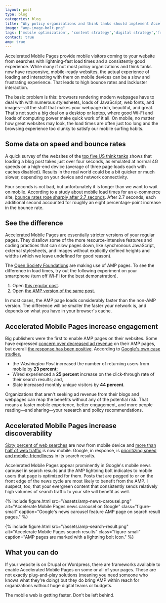 ```yaml
---
layout: post
type: blog
categories: blog
title: "Why policy organizations and think tanks should implement Accelerated Mobile Pages"
image: "amp-image-bolt.png"
tags: ['mobile optimization', 'content strategy','digital strategy','front-end']
contact: true
amp: true
---
```


Accelerated Mobile Pages provide mobile visitors coming to your website from searches with lightning-fast load times and a consistently good experience. While many if not most policy organizations and think tanks now have responsive, mobile-ready websites, the actual experience of loading and interacting with them on mobile devices can be a slow and frustrating experience. That leads to high bounce rates and lackluster interaction.

The basic problem is this: browsers rendering modern webpages have to deal with with numerous stylesheets, loads of JavaScript, web fonts, and images—all the stuff that makes your webpage rich, beautiful, and great. That's not such a big deal on a desktop or laptop, where good Wi-Fi and loads of computing power make quick work of it all. On mobile, no matter how great websites may look, the load times are often just too long and the browsing experience too clunky to satisfy our mobile surfing habits.

## Some data on speed and bounce rates

A quick survey of the websites of the [top five US think tanks](http://www.thinktankwatch.com/2016/01/2016-think-tank-rankings-cheat-sheet.html) shows that loading a blog post takes just over four seconds, as emulated at normal 4G speeds on a high-end device (average of three page loads each with caches disabled). Results in the real world could be a bit quicker or much slower, depending on your device and network connectivity.

Four seconds is not bad, but unfortunately it is longer than we want to wait on mobile. According to a study about mobile load times for an e-commerce site, [bounce rates rose sharply after 2.7 seconds](https://www.soasta.com/blog/mobile-web-performance-monitoring-conversion-rate/). After 2.7 seconds, each additional second accounted for roughly an eight percentage-point increase in the bounce rate.

## See the difference

Accelerated Mobile Pages are essentially stricter versions of your regular pages. They disallow some of the more resource-intensive features and coding practices that can slow pages down, like synchronous JavaScript, external stylesheets, and images without explicitly defined heights and widths (which we leave undefined for good reason).

The [Open Society Foundations](https://www.opensocietyfoundations.org/) are making use of AMP pages. To see the difference in load times, try out the following experiment on your smartphone (turn off Wi-Fi for the best demonstration).

1. Open [this regular post](https://www.opensocietyfoundations.org/voices/fight-against-human-trafficking-child-soldiers-get-ignored).  
2. Open [the AMP version of the same post](https://cdn.ampproject.org/c/s/apps.opensocietyfoundations.org/amp/voices/fight-against-human-trafficking-child-soldiers-get-ignored).

In most cases, the AMP page loads considerably faster than the non-AMP version. The difference will be smaller the faster your network is, and depends on what you have in your browser's cache. 

## Accelerated Mobile Pages increase engagement

Big publishers were the first to enable AMP pages on their websites. Some have expressed [concern over decreased ad revenue](https://searchenginewatch.com/2016/10/31/publishers-are-struggling-with-amp-page-monetization/) on their AMP pages, but overall [the response has been positive](http://digiday.com/publishers/publishers-excited-google-amp-traffic-wonder-revenue-will-follow/). According to [Google's own case studies](https://www.ampproject.org/case-studies/), 

- the *Washington Post* increased the number of returning users from mobile by **23 percent**;
- Wired experienced a **25 percent** increase on the click-through rate of their search results; and,
- Slate increased monthly unique visitors by **44 percent**.

Organizations that aren't seeking ad revenue from their blogs and webpages can reap the benefits without any of the potential risk. That means a faster mobile experience, better engagement, and more people reading—and sharing—your research and policy recommendations.

## Accelerated Mobile Pages increase discoverability

[Sixty percent of web searches](http://www.codefuel.com/blog/60-percent-searches-now-mobile-devices/) are now from mobile device and [more than half of web traffic](http://business.newsfactor.com/story.xhtml?story_id=022001GSLLSU) is now mobile. Google, in response, is [prioritizing speed and mobile-friendliness](https://www.wired.com/2016/02/google-will-now-favor-pages-use-fast-loading-tech/) in its search results. 

Accelerated Mobile Pages appear prominently in Google's mobile news carousel in search results and the AMP lightning bolt indicates to mobile users that page is optimized for them. Posts that are pegged to or on the front edge of the news cycle are most likely to benefit from the AMP. I suspect, too, that your evergreen content that consistently sends relatively high volumes of search traffic to your site will benefit as well.

{% include figure.html src="/assets/amp-news-carousel.png" alt="Accelerate Mobile Pages news carousel on Google" class="figure-small" caption="Google's news carousel feature AMP page on search result pages." %}

{% include figure.html src="/assets/amp-search-result.png" alt="Accelerate Mobile Pages search results" class="figure-small" caption="AMP pages are marked with a lightning bolt icon." %}

## What you can do

If your website is on Drupal or Wordpress, there are frameworks available to enable Accelerated Mobile Pages on some or all of your pages. These are not exactly plug-and-play solutions (meaning you need someone who knows what they're doing) but they do bring AMP within reach for organizations without huge digital teams or budgets. 

The mobile web is getting faster. Don't be left behind.